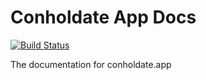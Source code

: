 # Conholdate App Docs

[![Build Status](https://travis-ci.com/conholdateapp/docs.svg?branch=master)](https://travis-ci.com/conholdateapp/docs)

The documentation for conholdate.app

